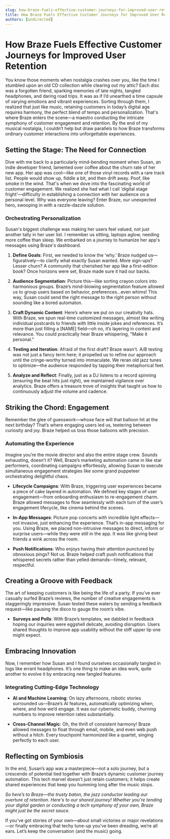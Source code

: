 ```yaml
---
slug: how-braze-fuels-effective-customer-journeys-for-improved-user-retention
title: How Braze Fuels Effective Customer Journeys for Improved User Retention
authors: [undirected]
---
```



# How Braze Fuels Effective Customer Journeys for Improved User Retention 

You know those moments when nostalgia crashes over you, like the time I stumbled upon an old CD collection while clearing out my attic? Each disc was a forgotten friend, sparking memories of late nights, tangled headphones, and daring road trips. It was as if I’d unearthed a time capsule of varying emotions and vibrant experiences. Sorting through them, I realized that just like music, retaining customers in today’s digital age requires harmony, the perfect blend of tempo and personalization. That's where Braze enters the scene—a maestro conducting the intricate symphony of customer engagement and retention. By the end of my musical nostalgia, I couldn’t help but draw parallels to how Braze transforms ordinary customer interactions into unforgettable experiences.

## Setting the Stage: The Need for Connection

Dive with me back to a particularly mind-bending moment when Susan, an indie developer friend, lamented over coffee about the churn rate of her new app. Her app was cool—like one of those vinyl records with a rare track list. People would show up, fiddle a bit, and then drift away. Poof, like smoke in the wind. That's when we dove into the fascinating world of customer engagement. We realized she had what I call 'digital stage fright'—difficulty in establishing a connection with her audience on a personal level. Why was everyone leaving? Enter Braze, our unexpected hero, swooping in with a razzle-dazzle solution.

### Orchestrating Personalization

Susan's biggest challenge was making her users feel valued, not just another tally in her user list. I remember us sitting, laptops aglow, needing more coffee than sleep. We embarked on a journey to humanize her app's messages using Braze's dashboard.

1. **Define Goals**: First, we needed to know the ‘why.’ Braze nudged us—figuratively—to clarify what exactly Susan wanted. More sign-ups? Lesser churn? A community that cherished her app like a first-edition book? Once horizons were set, Braze made sure it had our backs.

2. **Audience Segmentation**: Picture this—like sorting crayon colors into harmonious groups. Braze’s mind-blowing segmentation feature allowed us to group users based on behavior, preferences...even whims! This way, Susan could send the right message to the right person without sounding like a bored automaton.

3. **Craft Dynamic Content**: Here’s where we put on our creativity hats. With Braze, we spun real-time customized messages, almost like writing individual postcards to friends with little inside jokes and references. It’s more than just filling a [NAME] field—oh no, it’s layering in context and relevance. You could practically hear Braze whispering, "Make it personal."

4. **Testing and Iteration**: Afraid of the first draft? Braze wasn't. A/B testing was not just a fancy term here; it propelled us to refine our approach until the cringe-worthy turned into immaculate. We reran old jazz tunes to optimize—the audience responded by tapping their metaphorical feet.

5. **Analyze and Reflect**: Finally, just as a DJ listens to a record spinning (ensuring the beat hits just right), we maintained vigilance over analytics. Braze offers a treasure trove of insights that taught us how to continuously adjust the volume and cadence. 

## Striking the Chord: Engagement

Remember the glee of guesswork—whose face will that balloon hit at the next birthday? That’s where engaging users led us, teetering between curiosity and joy. Braze helped us toss those balloons with precision.

### Automating the Experience

Imagine you’re the movie director and also the entire stage crew. Sounds exhausting, doesn’t it? Well, Braze’s marketing automation came in like star performers, coordinating campaigns effortlessly, allowing Susan to execute simultaneous engagement strategies like some grand puppeteer orchestrating delightful chaos.

- **Lifecycle Campaigns**: With Braze, triggering user experiences became a piece of cake layered in automation. We defined key stages of user engagement—from onboarding enthusiasm to re-engagement charm. Braze allowed messages to flow seamlessly with each turn of the user’s engagement lifecycle, like cinema behind the scenes.

- **In-App Messages**: Picture pop concerts with incredible light effects—not invasive, just enhancing the experience. That’s in-app messaging for you. Using Braze, we placed non-intrusive messages to direct, inform or surprise users—while they were still in the app. It was like giving best friends a wink across the room.

- **Push Notifications**: Who enjoys having their attention punctured by obnoxious pings? Not us. Braze helped craft push notifications that whispered secrets rather than yelled demands—timely, relevant, respectful.

## Creating a Groove with Feedback

The art of keeping customers is like being the life of a party. If you’ve ever casually surfed Braze’s reviews, the number of creative engagements is staggeringly impressive. Susan tested these waters by sending a feedback request—like pausing the disco to gauge the room’s vibe.

- **Surveys and Polls**: With Braze’s templates, we dabbled in feedback hoping our inquiries were eggshell delicate, avoiding disruption. Users shared thoughts to improve app usability without the stiff upper lip one might expect.

## Embracing Innovation

Now, I remember how Susan and I found ourselves occasionally tangled in logs like errant headphones. It’s one thing to make an idea work, quite another to evolve it by embracing new fangled features.

### Integrating Cutting-Edge Technology

- **AI and Machine Learning**: On lazy afternoons, robotic stories surrounded us—Braze’s AI features, automatically optimizing when, where, and how we’d engage. It was our cybernetic buddy, churning numbers to improve retention rates substantially.

- **Cross-Channel Magic**: Oh, the thrill of consistent harmony! Braze allowed messages to float through email, mobile, and even web push without a hitch. Every touchpoint harmonized like a quartet, singing perfectly to each user.

## Reflecting on Symbiosis

In the end, Susan’s app was a masterpiece—not a solo journey, but a crescendo of potential tied together with Braze’s dynamic customer journey automation. This tech marvel doesn’t just retain customers; it helps create shared experiences that keep you humming long after the music stops.

*So here’s to Braze—the trusty baton, the jazz conductor leading our overture of retention. Here's to our shared journey! Whether you’re tending your digital garden or conducting a tech symphony of your own, Braze might just be the secret sauce.*

If you've got stories of your own—about small victories or major revelations—or finally embracing that techy tune-up you’ve been dreading, we’re all ears. Let’s keep the conversation (and the music) going.
